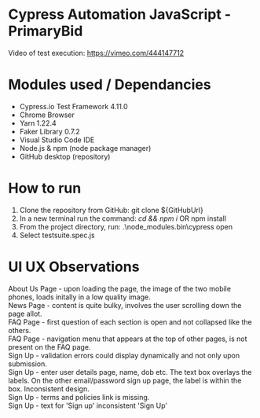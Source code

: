 # Cypress Automation JavaScript - PrimaryBid

Video of test execution: https://vimeo.com/444147712

# Modules used / Dependancies
- Cypress.io Test Framework 4.11.0
- Chrome Browser
- Yarn 1.22.4
- Faker Library 0.7.2
- Visual Studio Code IDE
- Node.js & npm (node package manager)
- GitHub desktop (repository)

# How to run
1. Clone the repository from GitHub:  git clone ${GitHubUrl}
2. In a new terminal run the command:  *cd <repo> && npm i*    OR    npm install
3. From the project directory, run:  .\node_modules\.bin\cypress open
4. Select testsuite.spec.js
 
# UI UX Observations
About Us Page - upon loading the page, the image of the two mobile phones, loads initally in a low quality image. <br>
News Page - content is quite bulky, involves the user scrolling down the page allot.<br>
FAQ Page - first question of each section is open and not collapsed like the others.<br>
FAQ Page - navigation menu that appears at the top of other pages, is not present on the FAQ page.<br>
Sign Up - validation errors could display dynamically and not only upon submission.<br>
Sign Up - enter user details page, name, dob etc. The text box overlays the labels. On the other email/password sign up page, the label is within the box. Inconsistent design.<br>
Sign Up - terms and policies link is missing.<br>
Sign Up - text for 'Sign up' inconsistent 'Sign Up'<br>



 
